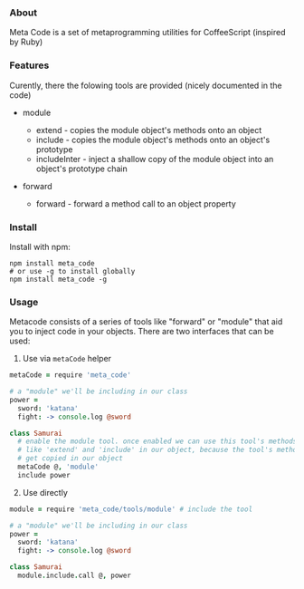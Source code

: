 ### About

Meta Code is a set of metaprogramming utilities for CoffeeScript (inspired by Ruby)

### Features

Curently, there the folowing tools are provided (nicely documented in the code)

* module
  - extend - copies the module object's methods onto an object
  - include - copies the module object's methods onto an object's prototype
  - includeInter - inject a shallow copy of the module object into an object's prototype chain
  
* forward
  - forward - forward a method call to an object property

### Install

Install with npm:

```shell
npm install meta_code
# or use -g to install globally
npm install meta_code -g
```

### Usage

Metacode consists of a series of tools like "forward" or "module" that aid you to inject code in your objects.
There are two interfaces that can be used:

1. Use via `metaCode` helper

```coffeescript
metaCode = require 'meta_code'

# a "module" we'll be including in our class
power =
  sword: 'katana'
  fight: -> console.log @sword

class Samurai
  # enable the module tool. once enabled we can use this tool's methods 
  # like 'extend' and 'include' in our object, because the tool's methods 
  # get copied in our object
  metaCode @, 'module'
  include power
```

2. Use directly

```coffeescript
module = require 'meta_code/tools/module' # include the tool

# a "module" we'll be including in our class
power =
  sword: 'katana'
  fight: -> console.log @sword

class Samurai
  module.include.call @, power
```
